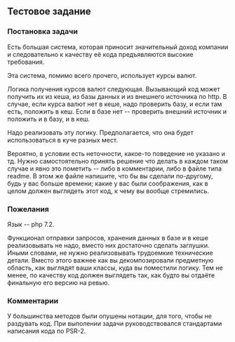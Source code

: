 ## Тестовое задание
### Постановка задачи
Есть большая система, которая приносит значительный доход компании и следовательно к качеству её кода предъявляются высокие требования.

Эта система, помимо всего прочего, использует курсы валют.

Логика получения курсов валют следующая. Вызывающий код может получить их из кеша, из базы данных и из внешнего источника по http. В случае, если курса валют нет в кеше, надо проверить базу, и если там есть, положить в кеш. Если в базе нет -- проверить внешний источник и положить и в базу, и в кеш.

Надо реализовать эту логику. Предполагается, что она будет использоваться в куче разных мест.

Вероятно, в условии есть неточности, какое-то поведение не указано и тд. Нужно самостоятельно принять решение что делать в каждом таком случае и явно это пометить -- либо в комментарии, либо в файле типа readme. В этом же файле напишите, что бы вы сделали по-другому, будь у вас больше времени; какие у вас были соображения, как в целом должен выглядеть этот код, к чему вы вообще стремились.

### Пожелания
Язык -- php 7.2.

Функционал отправки запросов, хранения данных в базе и в кеше реализовывать не надо, вместо них достаточно сделать заглушки. Иными словами, не нужно реализовывать трудоемкие технические детали. Вместо этого важнее как вы декомпозировали предметную область, как выглядят ваши классы, куда вы поместили логику. Тем не менее, по качеству код должен выглядеть так, как будто вы отдаёте финальную его версию на ревью.

### Комментарии
У большинства методов были опушены нотации, для того, чтобы не раздувать код.
При выполении задачи руководствовался стандартами написания кода по PSR-2.
